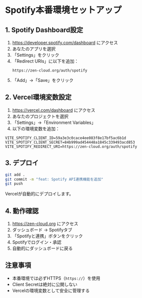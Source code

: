 # Spotify本番環境セットアップ

## 1. Spotify Dashboard設定

1. https://developer.spotify.com/dashboard にアクセス
2. あなたのアプリを選択
3. 「Settings」をクリック
4. 「Redirect URIs」に以下を追加：
   ```
   https://zen-cloud.org/auth/spotify
   ```
5. 「Add」→「Save」をクリック

## 2. Vercel環境変数設定

1. https://vercel.com/dashboard にアクセス
2. あなたのプロジェクトを選択
3. 「Settings」→「Environment Variables」
4. 以下の環境変数を追加：

```
VITE_SPOTIFY_CLIENT_ID=59a3e3c0cace4ee083f8e17bf5ac6b1d
VITE_SPOTIFY_CLIENT_SECRET=84b999ad454448a1845c339493acd853
VITE_SPOTIFY_REDIRECT_URI=https://zen-cloud.org/auth/spotify
```

## 3. デプロイ

```bash
git add .
git commit -m "feat: Spotify API連携機能を追加"
git push
```

Vercelが自動的にデプロイします。

## 4. 動作確認

1. https://zen-cloud.org にアクセス
2. ダッシュボード → Spotifyタブ
3. 「Spotifyと連携」ボタンをクリック
4. Spotifyでログイン・承認
5. 自動的にダッシュボードに戻る

## 注意事項

- 本番環境では必ずHTTPS（`https://`）を使用
- Client Secretは絶対に公開しない
- Vercelの環境変数として安全に管理する